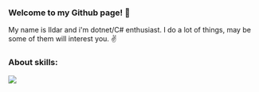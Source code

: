 ### Welcome to my Github page! 👋

My name is Ildar and i'm dotnet/C# enthusiast. I do a lot of things, may be some of them will interest you. ✌️

### About skills:
<img src="https://img.shields.io/badge/Cu+0023-99CC00?logo=CSharp&logoColor=white&style=for-the-badge&logo=appveyor" />
